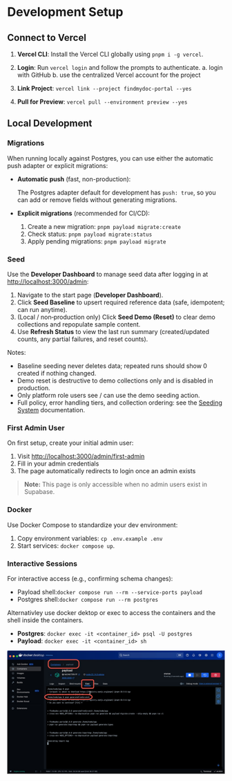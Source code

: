 # Development Setup

## Connect to Vercel

1. **Vercel CLI**: Install the Vercel CLI globally using `pnpm i -g vercel`.
2. **Login**: Run `vercel login` and follow the prompts to authenticate.
   a. login with GitHub
   b. use the centralized Vercel account for the project

3. **Link Project**: `vercel link --project findmydoc-portal --yes`
4. **Pull for Preview**: `vercel pull --environment preview --yes`

## Local Development

### Migrations

When running locally against Postgres, you can use either the automatic push adapter or explicit migrations:

- **Automatic push** (fast, non-production):

  The Postgres adapter default for development has `push: true`, so you can add or remove fields without generating migrations.

- **Explicit migrations** (recommended for CI/CD):

  1. Create a new migration: `pnpm payload migrate:create`
  2. Check status: `pnpm payload migrate:status`
  3. Apply pending migrations: `pnpm payload migrate`

### Seed

Use the **Developer Dashboard** to manage seed data after logging in at [http://localhost:3000/admin](http://localhost:3000/admin):

1. Navigate to the start page (**Developer Dashboard**).
2. Click **Seed Baseline** to upsert required reference data (safe, idempotent; can run anytime).
3. (Local / non‑production only) Click **Seed Demo (Reset)** to clear demo collections and repopulate sample content.
4. Use **Refresh Status** to view the last run summary (created/updated counts, any partial failures, and reset counts).

Notes:
* Baseline seeding never deletes data; repeated runs should show 0 created if nothing changed.
* Demo reset is destructive to demo collections only and is disabled in production.
* Only platform role users see / can use the demo seeding action.
* Full policy, error handling tiers, and collection ordering: see the [Seeding System](./seeding.md) documentation.


### First Admin User

On first setup, create your initial admin user:

1. Visit [http://localhost:3000/admin/first-admin](http://localhost:3000/admin/first-admin)
2. Fill in your admin credentials
3. The page automatically redirects to login once an admin exists

> **Note:** This page is only accessible when no admin users exist in Supabase.

### Docker

Use Docker Compose to standardize your dev environment:

1. Copy environment variables: `cp .env.example .env`
2. Start services: `docker compose up`.

### Interactive Sessions

For interactive access (e.g., confirming schema changes):

- Payload shell:`docker compose run --rm --service-ports payload`
- Postgres shell:`docker compose run --rm postgres`

Alternativley use docker dektop or exec to access the containers and the shell inside the containers.
- **Postgres**: `docker exec -it <container_id> psql -U postgres`
- **Payload**: `docker exec -it <container_id> sh`

![Docker Dektop execexample](images/docker-desktop-exec-example.png)
